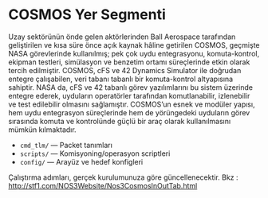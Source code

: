 # COSMOS Yer Segmenti
Uzay sektörünün önde gelen aktörlerinden Ball Aerospace tarafından geliştirilen ve kısa süre önce açık kaynak hâline getirilen COSMOS, geçmişte NASA görevlerinde kullanılmış; pek çok uydu entegrasyonu, komuta-kontrol, ekipman testleri, simülasyon ve benzetim ortamı süreçlerinde etkin olarak tercih edilmiştir.
COSMOS, cFS ve 42 Dynamics Simulator ile doğrudan entegre çalışabilen, veri tabanı tabanlı bir komuta-kontrol altyapısına sahiptir. NASA da, cFS ve 42 tabanlı görev yazılımlarını bu sistem üzerinde entegre ederek, uyduların operatörler tarafından komutlanabilir, izlenebilir ve test edilebilir olmasını sağlamıştır.
COSMOS’un esnek ve modüler yapısı, hem uydu entegrasyon süreçlerinde hem de yörüngedeki uyduların görev sırasında komuta ve kontrolünde güçlü bir araç olarak kullanılmasını mümkün kılmaktadır.

- `cmd_tlm/` — Packet tanımları
- `scripts/` — Komisyoning/operasyon scriptleri
- `config/` — Arayüz ve hedef konfigleri

Çalıştırma adımları, gerçek kurulumunuza göre güncellenecektir.
Bkz : http://stf1.com/NOS3Website/Nos3CosmosInOutTab.html
